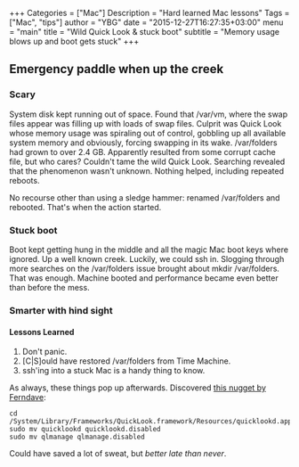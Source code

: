 +++
Categories = ["Mac"]
Description = "Hard learned Mac lessons"
Tags = ["Mac", "tips"]
author = "YBG"
date = "2015-12-27T16:27:35+03:00"
menu = "main"
title = "Wild Quick Look & stuck boot"
subtitle = "Memory usage blows up and boot gets stuck"
+++

## Emergency paddle when up the creek

### Scary

System disk kept running out of space. Found that /var/vm, where the swap files appear was filling up with loads of swap files. Culprit was Quick Look whose memory usage was spiraling out of control, gobbling up all available system memory and obviously, forcing swapping in its wake. /var/folders had grown to over 2.4 GB. Apparently resulted from some corrupt cache file, but who cares? Couldn't tame the wild Quick Look. Searching revealed that the phenomenon wasn't unknown. Nothing helped, including repeated reboots.

No recourse other than using a sledge hammer: renamed /var/folders and rebooted. That's when the action started.

### Stuck boot

Boot kept getting hung in the middle and all the magic Mac boot keys where ignored. Up a well known creek. Luckily, we could ssh in. Slogging through more searches on the /var/folders issue brought about mkdir /var/folders. That was enough. Machine booted and performance became even better than before the mess.

### Smarter with hind sight  
#### Lessons Learned

1. Don't panic.
2. [C|S]ould have restored /var/folders from Time Machine.
3. ssh'ing into a stuck Mac is a handy thing to know.

As always, these things pop up afterwards. Discovered [this nugget by Ferndave](http://www.ferndave.com/2012/12/31/disable-mac-quick-look/):

    cd /System/Library/Frameworks/QuickLook.framework/Resources/quicklookd.app/Contents/MacOS  
    sudo mv quicklookd quicklookd.disabled  
    sudo mv qlmanage qlmanage.disabled

Could have saved a lot of sweat, but _better late than never_.
